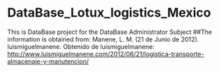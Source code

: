 # DataBase_Lotux_logistics_Mexico

This is DataBase project for the DataBase Administrator Subject
##The information is obtained from: 
Manene, L. M. (21 de Junio de 2012). luismiguelmanene. Obtenido de luismiguelmanene: http://www.luismiguelmanene.com/2012/06/21/logistica-transporte-almacenaje-y-manutencion/


